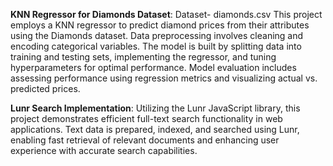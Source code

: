 **KNN Regressor for Diamonds Dataset**:
Dataset- diamonds.csv
This project employs a KNN regressor to predict diamond prices from their attributes using the Diamonds dataset. Data preprocessing involves cleaning and encoding categorical variables. The model is built by splitting data into training and testing sets, implementing the regressor, and tuning hyperparameters for optimal performance. Model evaluation includes assessing performance using regression metrics and visualizing actual vs. predicted prices.

**Lunr Search Implementation**:
Utilizing the Lunr JavaScript library, this project demonstrates efficient full-text search functionality in web applications. Text data is prepared, indexed, and searched using Lunr, enabling fast retrieval of relevant documents and enhancing user experience with accurate search capabilities.
